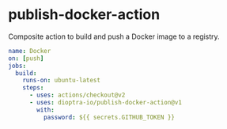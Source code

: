 # publish-docker-action
Composite action to build and push a Docker image to a registry.

```yaml
name: Docker
on: [push]
jobs:
  build:
    runs-on: ubuntu-latest
    steps:
      - uses: actions/checkout@v2
      - uses: dioptra-io/publish-docker-action@v1
        with:
          password: ${{ secrets.GITHUB_TOKEN }}
